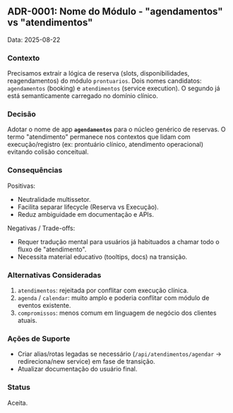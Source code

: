 ## ADR-0001: Nome do Módulo - "agendamentos" vs "atendimentos"

Data: 2025-08-22

### Contexto
Precisamos extrair a lógica de reserva (slots, disponibilidades, reagendamentos) do módulo `prontuarios`. Dois nomes candidatos: `agendamentos` (booking) e `atendimentos` (service execution). O segundo já está semanticamente carregado no domínio clínico.

### Decisão
Adotar o nome de app **`agendamentos`** para o núcleo genérico de reservas. O termo "atendimento" permanece nos contextos que lidam com execução/registro (ex: prontuário clínico, atendimento operacional) evitando colisão conceitual.

### Consequências
Positivas:
- Neutralidade multissetor.
- Facilita separar lifecycle (Reserva vs Execução).
- Reduz ambiguidade em documentação e APIs.

Negativas / Trade-offs:
- Requer tradução mental para usuários já habituados a chamar todo o fluxo de "atendimento".
- Necessita material educativo (tooltips, docs) na transição.

### Alternativas Consideradas
1. `atendimentos`: rejeitada por conflitar com execução clínica.
2. `agenda` / `calendar`: muito amplo e poderia conflitar com módulo de eventos existente.
3. `compromissos`: menos comum em linguagem de negócio dos clientes atuais.

### Ações de Suporte
- Criar alias/rotas legadas se necessário (`/api/atendimentos/agendar` → redireciona/new service) em fase de transição.
- Atualizar documentação do usuário final.

### Status
Aceita.

